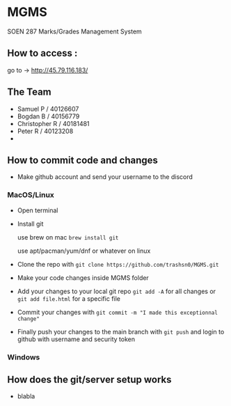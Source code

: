 # MGMS
SOEN 287 Marks/Grades Management System

## How to access : 
go to -> http://45.79.116.183/

## The Team
- Samuel P / 40126607
- Bogdan B / 40156779
- Christopher R / 40181481
- Peter R / 40123208
-
## How to commit code and changes
 - Make github account and send your username to the discord

### MacOS/Linux
 - Open terminal
 - Install git 
 
   use brew on mac ```brew install git```
   
   use apt/pacman/yum/dnf or whatever on linux
   
 - Clone the repo with ```git clone https://github.com/trashsn0/MGMS.git```
 
 - Make your code changes inside MGMS folder
 
 - Add your changes to your local git repo ```git add -A``` for all changes or ```git add file.html``` for a specific file
 
 - Commit your changes with ```git commit -m "I made this exceptionnal change" ```
 
 - Finally push your changes to the main branch with ```git push``` and login to github with username and security token

### Windows

## How does the git/server setup works
 - blabla

